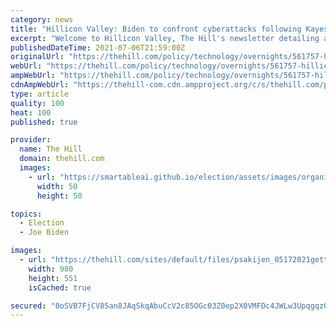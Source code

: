 ```yaml
---
category: news
title: "Hillicon Valley: Biden to confront cyberattacks following Kayesa attack | JEDI contract axed | Tech giants warn Hong Kong"
excerpt: "Welcome to Hillicon Valley, The Hill's newsletter detailing all you need to know about the tech and cyber news from Capitol Hill to Silicon Valley."
publishedDateTime: 2021-07-06T21:59:00Z
originalUrl: "https://thehill.com/policy/technology/overnights/561757-hillicon-valley-biden-to-engage-on-cyberattacks-following-kayesa"
webUrl: "https://thehill.com/policy/technology/overnights/561757-hillicon-valley-biden-to-engage-on-cyberattacks-following-kayesa"
ampWebUrl: "https://thehill.com/policy/technology/overnights/561757-hillicon-valley-biden-to-engage-on-cyberattacks-following-kayesa?amp"
cdnAmpWebUrl: "https://thehill-com.cdn.ampproject.org/c/s/thehill.com/policy/technology/overnights/561757-hillicon-valley-biden-to-engage-on-cyberattacks-following-kayesa?amp"
type: article
quality: 100
heat: 100
published: true

provider:
  name: The Hill
  domain: thehill.com
  images:
    - url: "https://smartableai.github.io/election/assets/images/organizations/thehill.com-50x50.jpg"
      width: 50
      height: 50

topics:
  - Election
  - Joe Biden

images:
  - url: "https://thehill.com/sites/default/files/psakijen_05172021getty.jpg"
    width: 980
    height: 551
    isCached: true

secured: "0oSVB7FjCV85an8JAqSkqAbuCcV2c85OGc03Z0ep2X0VMFDc4JWLw3Upqgqz0d75rvIS1swWnF3Jhv7eDzE8qwj+TOJCjnH4LkqAWCxvjreU5uTFhpvMTWhtakg+VBfNcSYTGxB681S//5Ew6KDxQyTOSJTh9J/t/rWQBnKwM9gWJdPA0JHVggoAQ8LqGo2t9OmqLXo/WFtPRI8GtSWP/RDiFC3iOM8uwpH38bIDCr94yP0LOf41brVgnqv82NvYu7vv0eOtl0rKV14WxlyuPqhTzEEBt1hpsqn0FaQp1RUL0diiqOmsGVKcLAzdxVwvQOiGloUeyNJP+f17cx9aaV/92ZkJdo2uDVLNPj+EQCQ=;JUfmK0p02jBzXBHFlW9LsA=="
---
```


